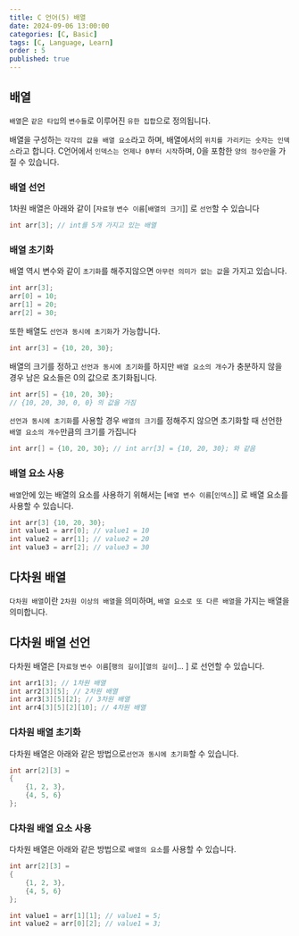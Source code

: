 ```yaml
---
title: C 언어(5) 배열
date: 2024-09-06 13:00:00
categories: [C, Basic]
tags: [C, Language, Learn]
order : 5
published: true
---
```


## 배열

`배열`은 `같은 타입`의 `변수들`로 이루어진 `유한 집합`으로 정의됩니다.

배열을 구성하는 `각각의 값을 배열 요소`라고 하며, 
배열에서의 `위치를 가리키는 숫자는 인덱스`라고 합니다.
C언어에서 `인덱스는 언제나 0부터 시작`하며, 0을 포함한 `양의 정수만`을 가질 수 있습니다.

### 배열 선언

1차원 배열은 아래와 같이 [`자료형` `변수 이름`[`배열의 크기`]] 로 `선언`할 수 있습니다

```c
int arr[3]; // int를 5개 가지고 있는 배열
```

### 배열 초기화

배열 역시 변수와 같이 `초기화`를 해주지않으면 `아무런 의미가 없는 값`을 가지고 있습니다.

```c
int arr[3];
arr[0] = 10;
arr[1] = 20;
arr[2] = 30;
```

또한 배열도 `선언과 동시에 초기화`가 가능합니다.

```c
int arr[3] = {10, 20, 30};
```

배열의 크기를 정하고 `선언과 동시에 초기화`를 하지만 
`배열 요소의 개수`가 충분하지 않을 경우 남은 요소들은 0의 값으로 초기화됩니다.

```c
int arr[5] = {10, 20, 30}; 
// {10, 20, 30, 0, 0} 의 값을 가짐
```

`선언과 동시에 초기화`를 사용할 경우 `배열의 크기`를 정해주지 않으면
초기화할 때 선언한 `배열 요소의 개수`만큼의 크기를 가집니다

```c
int arr[] = {10, 20, 30}; // int arr[3] = {10, 20, 30}; 와 같음
```
### 배열 요소 사용

`배열`안에 있는 배열의 요소를 사용하기 위해서는 [`배열 변수 이름`[`인덱스`]] 로 배열 요소를 사용할 수 있습니다.

```c
int arr[3] {10, 20, 30};
int value1 = arr[0]; // value1 = 10
int value2 = arr[1]; // value2 = 20
int value3 = arr[2]; // value3 = 30
```

## 다차원 배열

`다차원 배열`이란 `2차원 이상의 배열`을 의미하며, `배열 요소로 또 다른 배열`을 가지는 배열을 의미합니다.

## 다차원 배열 선언

다차원 배열은 [`자료형` `변수 이름`[`행의 길이`][`열의 길이`]... ] 로 선언할 수 있습니다.

```c
int arr1[3]; // 1차원 배열
int arr2[3][5]; // 2차원 배열
int arr3[3][5][2]; // 3차원 배열
int arr4[3][5][2][10]; // 4차원 배열
```

### 다차원 배열 초기화

다차원 배열은 아래와 같은 방법으로`선언과 동시에 초기화`할 수 있습니다.

```c
int arr[2][3] = 
{
    {1, 2, 3},
    {4, 5, 6}
};
```
### 다차원 배열 요소 사용

다차원 배열은 아래와 같은 방법으로 `배열의 요소`를 사용할 수 있습니다.

```c
int arr[2][3] = 
{
    {1, 2, 3},
    {4, 5, 6}
};

int value1 = arr[1][1]; // value1 = 5;
int value2 = arr[0][2]; // value1 = 3;
```